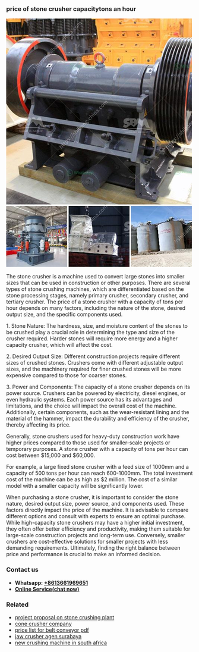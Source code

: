 <h3>price of stone crusher capacitytons an hour</h3><img src='1708587185.jpg' alt=''><p>The stone crusher is a machine used to convert large stones into smaller sizes that can be used in construction or other purposes. There are several types of stone crushing machines, which are differentiated based on the stone processing stages, namely primary crusher, secondary crusher, and tertiary crusher. The price of a stone crusher with a capacity of tons per hour depends on many factors, including the nature of the stone, desired output size, and the specific components used.</p><p>1. Stone Nature: The hardness, size, and moisture content of the stones to be crushed play a crucial role in determining the type and size of the crusher required. Harder stones will require more energy and a higher capacity crusher, which will affect the cost.</p><p>2. Desired Output Size: Different construction projects require different sizes of crushed stones. Crushers come with different adjustable output sizes, and the machinery required for finer crushed stones will be more expensive compared to those for coarser stones.</p><p>3. Power and Components: The capacity of a stone crusher depends on its power source. Crushers can be powered by electricity, diesel engines, or even hydraulic systems. Each power source has its advantages and limitations, and the choice will impact the overall cost of the machine. Additionally, certain components, such as the wear-resistant lining and the material of the hammer, impact the durability and efficiency of the crusher, thereby affecting its price.</p><p>Generally, stone crushers used for heavy-duty construction work have higher prices compared to those used for smaller-scale projects or temporary purposes. A stone crusher with a capacity of tons per hour can cost between $15,000 and $60,000.</p><p>For example, a large fixed stone crusher with a feed size of 1000mm and a capacity of 500 tons per hour can reach 600-1000mm. The total investment cost of the machine can be as high as $2 million. The cost of a similar model with a smaller capacity will be significantly lower.</p><p>When purchasing a stone crusher, it is important to consider the stone nature, desired output size, power source, and components used. These factors directly impact the price of the machine. It is advisable to compare different options and consult with experts to ensure an optimal purchase. While high-capacity stone crushers may have a higher initial investment, they often offer better efficiency and productivity, making them suitable for large-scale construction projects and long-term use. Conversely, smaller crushers are cost-effective solutions for smaller projects with less demanding requirements. Ultimately, finding the right balance between price and performance is crucial to make an informed decision.</p><h3>Contact us</h3><ul><li><strong>Whatsapp:&nbsp;<a href="https://wa.me/8613661969651">+8613661969651</a></strong></li><li><a href="https://swt.shibang-china.com/?git&amp;zhl&amp;price of stone crusher capacitytons an hour"><strong>Online Service(chat now)</strong></a></li></ul><h3>Related</h3><ul><li><a href='project proposal on stone crushing plant.md'>project proposal on stone crushing plant</a></li><li><a href='cone crusher company.md'>cone crusher company</a></li><li><a href='price list for belt conveyor pdf.md'>price list for belt conveyor pdf</a></li><li><a href='jaw crusher agen surabaya.md'>jaw crusher agen surabaya</a></li><li><a href='new crushing machine in south africa.md'>new crushing machine in south africa</a></li></ul>